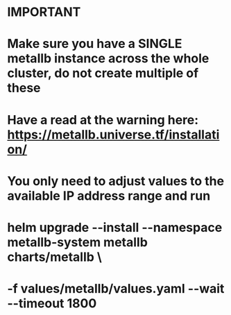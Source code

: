 # IMPORTANT
#
# Make sure you have a SINGLE metallb instance across the whole cluster, do not create multiple of these
# Have a read at the warning here: https://metallb.universe.tf/installation/
#
# You only need to adjust values to the available IP address range and run
#
# helm upgrade --install --namespace metallb-system metallb charts/metallb \
#    -f values/metallb/values.yaml --wait --timeout 1800
#

